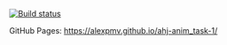 [![Build status](https://ci.appveyor.com/api/projects/status/80vxgasi194vfepk?svg=true)](https://ci.appveyor.com/project/AlexPmv/ahj-anim-task-1)

GitHub Pages: https://alexpmv.github.io/ahj-anim_task-1/